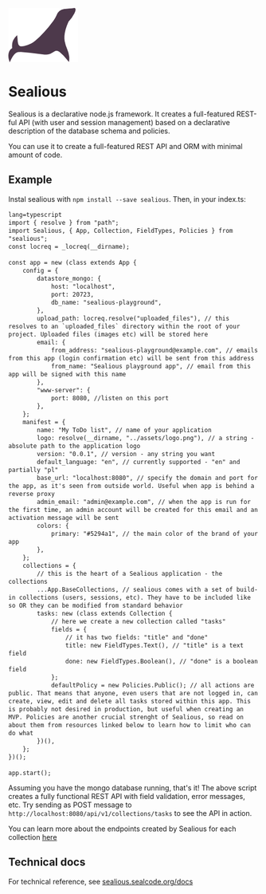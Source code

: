 [![Sealious Logo](./src/assets/logo.png)](http://sealious.github.io/)

# Sealious

Sealious is a declarative node.js framework. It creates a full-featured REST-ful API (with user and session management) based on a declarative description of the database schema and policies.

You can use it to create a full-featured REST API and ORM with minimal amount of code.

## Example

Instal sealious with `npm install --save sealious`. Then, in your index.ts:

```
lang=typescript
import { resolve } from "path";
import Sealious, { App, Collection, FieldTypes, Policies } from "sealious";
const locreq = _locreq(__dirname);

const app = new (class extends App {
	config = {
		datastore_mongo: {
			host: "localhost",
			port: 20723,
			db_name: "sealious-playground",
		},
		upload_path: locreq.resolve("uploaded_files"), // this resolves to an `uploaded_files` directory within the root of your project. Uploaded files (images etc) will be stored here
		email: {
			from_address: "sealious-playground@example.com", // emails from this app (login confirmation etc) will be sent from this address
			from_name: "Sealious playground app", // email from this app will be signed with this name
		},
		"www-server": {
			port: 8080, //listen on this port
		},
	};
	manifest = {
		name: "My ToDo list", // name of your application
		logo: resolve(__dirname, "../assets/logo.png"), // a string - absolute path to the application logo
		version: "0.0.1", // version - any string you want
		default_language: "en", // currently supported - "en" and partially "pl"
		base_url: "localhost:8080", // specify the domain and port for the app, as it's seen from outside world. Useful when app is behind a reverse proxy
		admin_email: "admin@example.com", // when the app is run for the first time, an admin account will be created for this email and an activation message will be sent
		colors: {
			primary: "#5294a1", // the main color of the brand of your app
		},
	};
	collections = {
		// this is the heart of a Sealious application - the collections
		...App.BaseCollections, // sealious comes with a set of build-in collections (users, sessions, etc). They have to be included like so OR they can be modified from standard behavior
		tasks: new (class extends Collection {
			// here we create a new collection called "tasks"
			fields = {
				// it has two fields: "title" and "done"
				title: new FieldTypes.Text(), // "title" is a text field
				done: new FieldTypes.Boolean(), // "done" is a boolean field
			};
			defaultPolicy = new Policies.Public(); // all actions are public. That means that anyone, even users that are not logged in, can create, view, edit and delete all tasks stored within this app. This is probably not desired in production, but useful when creating an MVP. Policies are another crucial strenght of Sealious, so read on about them from resources linked below to learn how to limit who can do what
		})(),
	};
})();

app.start();
```

Assuming you have the mongo database running, that's it! The above script creates a fully functional REST API with field validation, error messages, etc. Try sending as POST message to `http://localhost:8080/api/v1/collections/tasks` to see the API in action.

You can learn more about the endpoints created by Sealious for each collection [here](endpoints.md)

## Technical docs

For technical reference, see [sealious.sealcode.org/docs](https://sealious.sealcode.org/docs)
